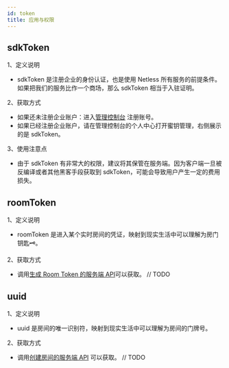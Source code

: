 ```yaml
---
id: token
title: 应用与权限
---
```


## sdkToken

1、定义说明

* sdkToken 是注册企业的身份认证，也是使用 Netless 所有服务的前提条件。如果把我们的服务比作一个商场，那么 sdkToken 相当于入驻证明。

2、获取方式

* 如果还未注册企业账户：进入[管理控制台](https://console.herewhite.com/) 注册账号。
* 如果已经注册企业账户，请在管理控制台的个人中心打开蜜钥管理，右侧展示的是 sdkToken。

3、使用注意点

* 由于 sdkToken 有非常大的权限，建议将其保管在服务端。因为客户端一旦被反编译或者其他黑客手段获取到 sdkToken，可能会导致用户产生一定的费用损失。

## roomToken

1、定义说明

* roomToken 是进入某个实时房间的凭证，映射到现实生活中可以理解为房门钥匙🗝。

2、获取方式

* 调用[生成 Room Token 的服务端 API](https://developer.netless.link/server/api-reference/generate-token#sheng-cheng-room-token)可以获取。 // TODO

## uuid

1、定义说明

* uuid 是房间的唯一识别符，映射到现实生活中可以理解为房间的门牌号。

2、获取方式

* 调用[创建房间的服务端 API](https://developer.netless.link/server/api-reference/room#chuang-jian-fang-jian) 可以获取。 // TODO
